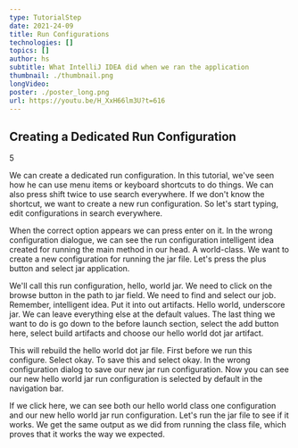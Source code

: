 ```yaml
---
type: TutorialStep
date: 2021-24-09
title: Run Configurations
technologies: []
topics: []
author: hs
subtitle: What IntelliJ IDEA did when we ran the application
thumbnail: ./thumbnail.png
longVideo:
poster: ./poster_long.png
url: https://youtu.be/H_XxH66lm3U?t=616
---
```


## Creating a Dedicated Run Configuration
 
5

We can create a dedicated run configuration. In this tutorial, we've seen how he can use menu items or keyboard shortcuts to do things. We can also press shift twice to use search everywhere. If we don't know the shortcut, we want to create a new run configuration. So let's start typing, edit configurations in search everywhere.

When the correct option appears we can press enter on it. In the wrong configuration dialogue, we can see the run configuration intelligent idea created for running the main method in our head. A world-class. We want to create a new configuration for running the jar file. Let's press the plus button and select jar application.

We'll call this run configuration, hello, world jar. We need to click on the browse button in the path to jar field. We need to find and select our job. Remember, intelligent idea. Put it into out artifacts. Hello world, underscore jar. We can leave everything else at the default values. The last thing we want to do is go down to the before launch section, select the add button here, select build artifacts and choose our hello world dot jar artifact.

This will rebuild the hello world dot jar file. First before we run this configure. Select okay. To save this and select okay. In the wrong configuration dialog to save our new jar run configuration. Now you can see our new hello world jar run configuration is selected by default in the navigation bar.

If we click here, we can see both our hello world class one configuration and our new hello world jar run configuration. Let's run the jar file to see if it works. We get the same output as we did from running the class file, which proves that it works the way we expected.


